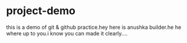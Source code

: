 # project-demo
this is a demo of git &amp; github practice.hey here is anushka builder.he he where up to you.i know you can made it clearly....
